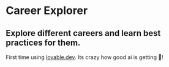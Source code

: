 # Career Explorer

## Explore different careers and learn best practices for them.

First time using [lovable.dev](https://www.locable.dev). Its crazy how good ai is getting 🤯!
